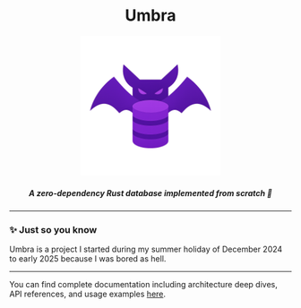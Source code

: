 <div align="center">
    <h1>Umbra</h1>
    <img alt="Logo" src=".github/umbra-icon.png" width="250" height="250" />
    <h5>A zero-dependency Rust database implemented from scratch 🦇</h5>
</div>

---

### ✨ Just so you know

Umbra is a project I started during my summer holiday of December 2024 to early 2025 because I was bored as hell.

---

You can find complete documentation including architecture deep dives, API references, and usage
examples [here](https://ruancampello.github.io/umbra-documentation/). 